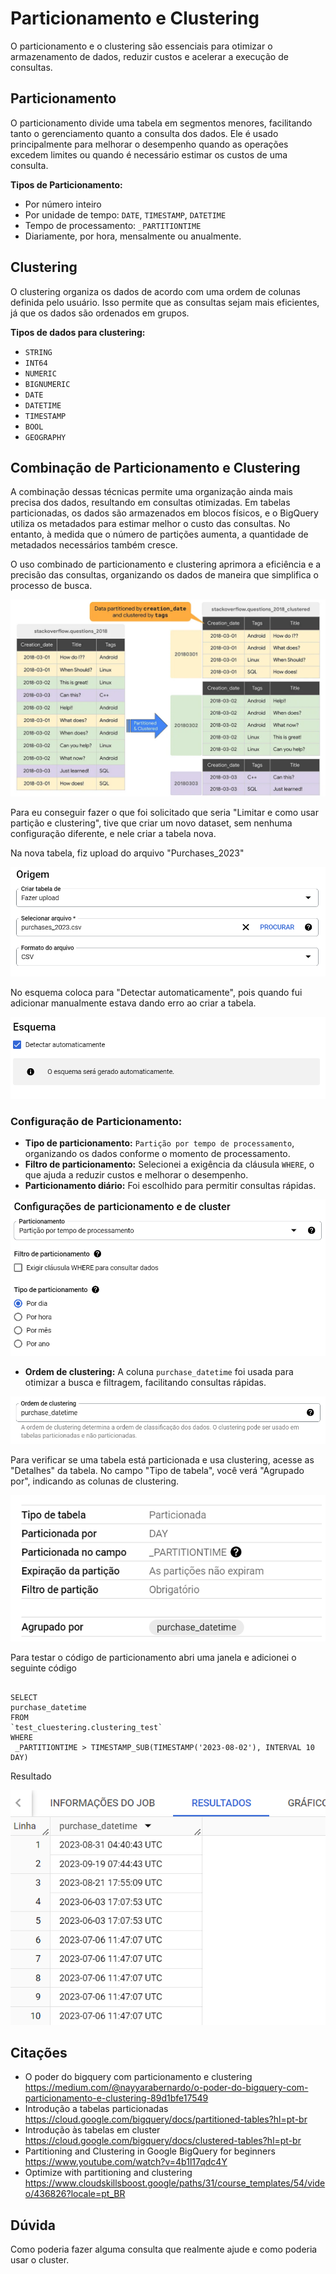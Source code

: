# Particionamento e Clustering

O particionamento e o clustering são essenciais para otimizar o armazenamento de dados, reduzir custos e acelerar a execução de consultas.

## Particionamento
O particionamento divide uma tabela em segmentos menores, facilitando tanto o gerenciamento quanto a consulta dos dados. Ele é usado principalmente para melhorar o desempenho quando as operações excedem limites ou quando é necessário estimar os custos de uma consulta.

**Tipos de Particionamento:**
- Por número inteiro
- Por unidade de tempo: `DATE`, `TIMESTAMP`, `DATETIME`
- Tempo de processamento: `_PARTITIONTIME`
- Diariamente, por hora, mensalmente ou anualmente.

## Clustering
O clustering organiza os dados de acordo com uma ordem de colunas definida pelo usuário. Isso permite que as consultas sejam mais eficientes, já que os dados são ordenados em grupos.

**Tipos de dados para clustering:**
- `STRING`
- `INT64`
- `NUMERIC`
- `BIGNUMERIC`
- `DATE`
- `DATETIME`
- `TIMESTAMP`
- `BOOL`
- `GEOGRAPHY`

## Combinação de Particionamento e Clustering
A combinação dessas técnicas permite uma organização ainda mais precisa dos dados, resultando em consultas otimizadas. Em tabelas particionadas, os dados são armazenados em blocos físicos, e o BigQuery utiliza os metadados para estimar melhor o custo das consultas. No entanto, à medida que o número de partições aumenta, a quantidade de metadados necessários também cresce.

O uso combinado de particionamento e clustering aprimora a eficiência e a precisão das consultas, organizando os dados de maneira que simplifica o processo de busca.


![alt text](image.png)

Para eu conseguir fazer o que foi solicitado que seria "Limitar e como usar partição e clustering", tive que criar um novo dataset, sem nenhuma configuração diferente, e nele criar a tabela nova.  

Na nova tabela, fiz upload do arquivo "Purchases_2023"

![alt text](<Captura de tela 2024-09-13 162730.png>)

No esquema coloca para "Detectar automaticamente", pois quando fui adicionar manualmente estava dando erro ao criar a tabela. 

![alt text](<Captura de tela 2024-09-13 162900.png>)

### Configuração de Particionamento:
- **Tipo de particionamento:** `Partição por tempo de processamento`, organizando os dados conforme o momento de processamento.
- **Filtro de particionamento:** Selecionei a exigência da cláusula `WHERE`, o que ajuda a reduzir custos e melhorar o desempenho.
- **Particionamento diário:** Foi escolhido para permitir consultas rápidas.

![alt text](<Captura de tela 2024-09-13 164149.png>)

- **Ordem de clustering:** A coluna `purchase_datetime` foi usada para otimizar a busca e filtragem, facilitando consultas rápidas.

![alt text](<Captura de tela 2024-09-13 164651.png>)

Para verificar se uma tabela está particionada e usa clustering, acesse as "Detalhes" da tabela. No campo "Tipo de tabela", você verá "Agrupado por", indicando as colunas de clustering.

![alt text](<Captura de tela 2024-09-13 164736.png>)

Para testar o código de particionamento abri uma janela e adicionei o seguinte código 

~~~~

SELECT
purchase_datetime
FROM 
`test_cluestering.clustering_test`
WHERE
 _PARTITIONTIME > TIMESTAMP_SUB(TIMESTAMP('2023-08-02'), INTERVAL 10 DAY)
~~~~
Resultado

![alt text](<Captura de tela 2024-09-13 165252.png>)

## Citações 
 * O poder do bigquery com particionamento e clustering <https://medium.com/@nayyarabernardo/o-poder-do-bigquery-com-particionamento-e-clustering-89d1bfe17549>
 * Introdução a tabelas particionadas
 <https://cloud.google.com/bigquery/docs/partitioned-tables?hl=pt-br>
 * Introdução às tabelas em cluster
 <https://cloud.google.com/bigquery/docs/clustered-tables?hl=pt-br>
* Partitioning and Clustering in Google BigQuery for beginners
<https://www.youtube.com/watch?v=4b1l17qdc4Y>
* Optimize with partitioning and clustering
<https://www.cloudskillsboost.google/paths/31/course_templates/54/video/436826?locale=pt_BR>

## Dúvida

Como poderia fazer alguma consulta que realmente ajude e como poderia usar o cluster.